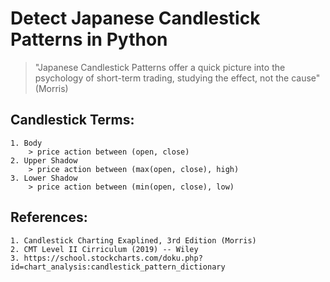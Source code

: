 # Detect Japanese Candlestick Patterns in Python

> "Japanese Candlestick Patterns offer a quick picture into the psychology of short-term trading, studying the effect, not the cause" (Morris)

## Candlestick Terms:
    1. Body
        > price action between (open, close)
    2. Upper Shadow
        > price action between (max(open, close), high)
    3. Lower Shadow
        > price action between (min(open, close), low)

## References:
    1. Candlestick Charting Exaplined, 3rd Edition (Morris)
    2. CMT Level II Cirriculum (2019) -- Wiley
    3. https://school.stockcharts.com/doku.php?id=chart_analysis:candlestick_pattern_dictionary